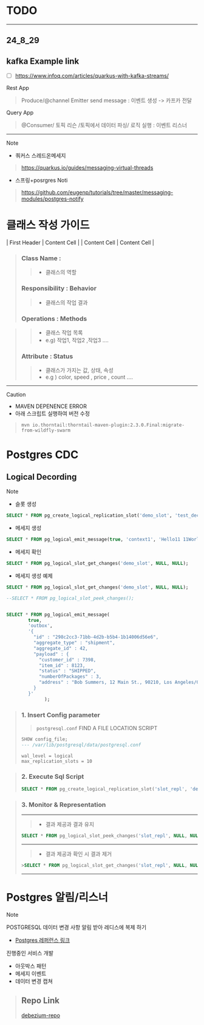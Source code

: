 # TODO 
---
## 24_8_29
## kafka Example link

- [ ] https://www.infoq.com/articles/quarkus-with-kafka-streams/

Rest App
> Produce/@channel Emitter send message : 이벤트 생성 -> 카프카 전달

Query App
> @Consumer/ 토픽 리슨 /토픽에서 데이터 파싱/ 로직 실행 : 이벤트 리스너 
---

> [!note]
> 
> - 쿼커스 스레드온메세지
>> https://quarkus.io/guides/messaging-virtual-threads
>
> - 스프링+posrgres Noti
> >https://github.com/eugenp/tutorials/tree/master/messaging-modules/postgres-notify



# 클래스 작성 가이드



| First Header  | Content Cell  |
| Content Cell  | Content Cell  |

>### Class Name : 
> > - 클래스의 역할
>  
>### Responsibility : Behavior
> > - 클래스의 작업 결과
> 
> ### Operations : Methods

> > - 클래스 작업 목록
> > - e.g) 작업1, 작업2 ,작업3 ....
> 
>### Attribute : Status
> > - 클래스가 가지는 값, 상태, 속성
> > - e.g ) color, speed , price , count ....



****


> [!CAUTION]
> - MAVEN DEPENENCE ERROR
> - 아래 스크립트 실행하여 버전 수정
>> ```shell
>> mvn io.thorntail:thorntail-maven-plugin:2.3.0.Final:migrate-from-wildfly-swarm
>> ```

# Postgres CDC

## Logical Decording

> [!Note]
>  - 슬롯 생성
> ```sql
> SELECT * FROM pg_create_logical_replication_slot('demo_slot', 'test_decoding');
> ```
>  -  메세지 생성
> ```sql
>SELECT * FROM pg_logical_emit_message(true, 'context1', 'Hello11 11World!');
> ```
> 
> - 메세지 확인
> ```sql
>SELECT * FROM pg_logical_slot_get_changes('demo_slot', NULL, NULL);
> ```

- 메세지 생성 예제
```sql
SELECT * FROM pg_logical_slot_get_changes('demo_slot', NULL, NULL);

--SELECT * FROM pg_logical_slot_peek_changes();


SELECT * FROM pg_logical_emit_message(
        true,
        'outbox',
        '{
          "id" : "298c2cc3-71bb-4d2b-b5b4-1b14006d56e6",
          "aggregate_type" : "shipment",
          "aggregate_id" : 42,
          "payload" : {
            "customer_id" : 7398,
            "item_id" : 8123,
            "status" : "SHIPPED",
            "numberOfPackages" : 3,
            "address" : "Bob Summers, 12 Main St., 90210, Los Angeles/CA, US"
          }
        }'
              );
```



> ### 1. Insert Config parameter
> > `postgresql.conf` FIND A FILE LOCATION SCRIPT  
>```sql
>SHOW config_file;
> --- /var/lib/postgresql/data/postgresql.conf
>```
> ```
> wal_level = logical           
> max_replication_slots = 10 
> ```

>### 2. Execute Sql Script
>```sql
>SELECT * FROM pg_create_logical_replication_slot('slot_repl', 'decode_test');
>```

>### 3. Monitor & Representation
> ---
>> - 결과 제공과 결과 유지
>```sql
>SELECT * FROM pg_logical_slot_peek_changes('slot_repl', NULL, NULL);
>```
> ---
>> - 결과 제공과 확인 시 결과 제거
>```sql
>>SELECT * FROM pg_logical_slot_get_changes('slot_repl', NULL, NULL);
>```
> ---



# Postgres 알림/리스너

> [!note]
> POSTGRESQL 데이터 변경 사항 알림 받아 레디스에 복제 하기
>  - [Postgres 레퍼런스 링크](https://jdbc.postgresql.org/documentation/server-prepare/)


진행중인 서비스 개발
- 아웃박스 패턴
- 메세지 이벤트 
- 데이터 변경 캡쳐

> Repo Link
> ---
> [debezium-repo](vertx-quickstart)
